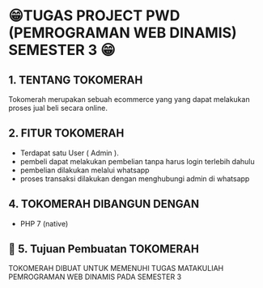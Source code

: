 # 😁TUGAS PROJECT PWD (PEMROGRAMAN WEB DINAMIS) SEMESTER 3 😁


## 1. TENTANG TOKOMERAH

Tokomerah merupakan sebuah ecommerce yang yang dapat melakukan proses jual beli secara online.

## 2. FITUR TOKOMERAH
- Terdapat satu User ( Admin ).
- pembeli dapat melakukan pembelian tanpa harus login terlebih dahulu
- pembelian dilakukan melalui whatsapp
- proses transaksi dilakukan dengan menghubungi admin di whatsapp


## 4. TOKOMERAH DIBANGUN DENGAN 

-   PHP 7 (native)

## 🥳 5. Tujuan Pembuatan TOKOMERAH
TOKOMERAH DIBUAT UNTUK MEMENUHI TUGAS MATAKULIAH PEMROGRAMAN WEB DINAMIS PADA SEMESTER 3 